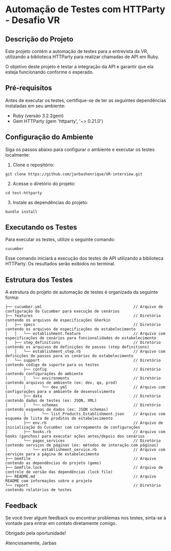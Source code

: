 # Automação de Testes com HTTParty - Desafio VR

## Descrição do Projeto

Este projeto contém a automação de testes para a entrevista da VR, utilizando a biblioteca HTTParty para realizar chamadas de API em Ruby.

O objetivo deste projeto é testar a integração da API e garantir que ela esteja funcionando conforme o esperado.

## Pré-requisitos

Antes de executar os testes, certifique-se de ter as seguintes dependências instaladas em seu ambiente:

- Ruby (versão 3.2.2gem)
- Gem HTTParty (gem 'httparty', '~> 0.21.0')

## Configuração do Ambiente

Siga os passos abaixo para configurar o ambiente e executar os testes localmente:

1. Clone o repositório:

```
git clone https://github.com/jarbashenrique/VR-interview.git
```

2. Acesse o diretório do projeto:

```
cd test-httparty
```

3. Instale as dependências do projeto:

```
bundle install
```

## Executando os Testes

Para executar os testes, utilize o seguinte comando:

```
cucumber
```

Esse comando iniciará a execução dos testes de API utilizando a biblioteca HTTParty. Os resultados serão exibidos no terminal.

## Estrutura dos Testes

A estrutura do projeto de automação de testes é organizada da seguinte forma:

```
├── cucumber.yml                                        // Arquivo de configuração do Cucumber para execução de cenários
├── features                                            // Diretório contendo os arquivos de especificações Gherkin
│   ├── specs                                           // Diretório contendo os arquivos de especificações do estabelecimento
│   │   └── establishment.feature                       // Arquivo com especificações de cenários para funcionalidades do estabelecimento
│   ├── step_definitions                                // Diretório contendo os arquivos de definições de passos (step definitions)
│   │   └── establishment_step.rb                       // Arquivo com definições de passos para os cenários do estabelecimento
│   └── support                                         // Diretório contendo código de suporte para os testes
│       ├── config                                      // Diretório contendo configurações do ambiente
│       │   └── environments                            // Diretório contendo arquivos de ambiente (ex: dev, qa, prod)
│       │       └── dev.yml                             // Arquivo com configurações para o ambiente de desenvolvimento
│       ├── data                                        // Diretório contendo dados de testes (ex: JSON, XML)
│       │   └── schemas                                 // Diretório contendo esquemas de dados (ex: JSON schemas)
│       │       └── list_Products_Establishment.json    // Arquivo com esquema de lista de produtos de estabelecimento
│       ├── env.rb                                      // Arquivo de inicialização do Cucumber com carregamento de configurações
│       ├── hooks.rb                                    // Arquivo com hooks (ganchos) para executar ações antes/depois dos cenários
│       └── pages_services                              // Diretório contendo serviços de páginas (ex: métodos de interação com páginas)
│           └── establishment_service.rb                // Arquivo com serviços para a página de estabelecimento
├── Gemfile                                             // Arquivo contendo as dependências do projeto (gems)
├── Gemfile.lock                                        // Arquivo de controle de versão das dependências (lock file)
├── README.md                                           // Arquivo README com informações sobre o projeto
└── report                                              // Diretório contendo relatórios de testes
```

## Feedback

Se você tiver algum feedback ou encontrar problemas nos testes, sinta-se à vontade para entrar em contato diretamente comigo.

Obrigado pela oportunidade!

Atenciosamente,
Jarbas